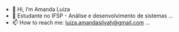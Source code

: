 - 👋 Hi, I’m Amanda Luiza 
- 🌱 Estudante no IFSP - Análise e desenvolvimento de sistemas ...
- 📫 How to reach me: luiza.amandasilvah@gmail.com ...

<!---
amandaluizay/amandaluizay is a ✨ special ✨ repository because its `README.md` (this file) appears on your GitHub profile.
You can click the Preview link to take a look at your changes.
--->
